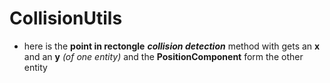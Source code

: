 # CollisionUtils
- here is the **point in rectongle** ***collision detection*** method with gets an **x** and an **y** _(of one entity)_ and the **PositionComponent** form the other entity
